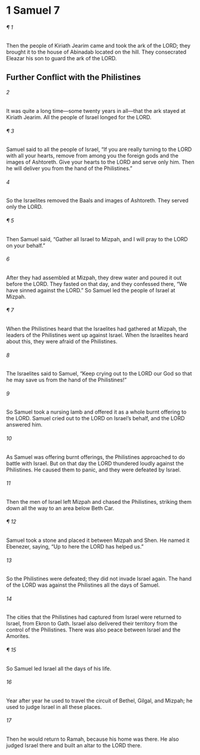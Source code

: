 # 1 Samuel 7
###### ¶ 1
Then the people of Kiriath Jearim came and took the ark of the LORD; they brought it to the house of Abinadab located on the hill. They consecrated Eleazar his son to guard the ark of the LORD.
## Further Conflict with the Philistines
###### 2
It was quite a long time—some twenty years in all—that the ark stayed at Kiriath Jearim. All the people of Israel longed for the LORD.
###### ¶ 3
Samuel said to all the people of Israel, “If you are really turning to the LORD with all your hearts, remove from among you the foreign gods and the images of Ashtoreth. Give your hearts to the LORD and serve only him. Then he will deliver you from the hand of the Philistines.”
###### 4
So the Israelites removed the Baals and images of Ashtoreth. They served only the LORD.
###### ¶ 5
Then Samuel said, “Gather all Israel to Mizpah, and I will pray to the LORD on your behalf.”
###### 6
After they had assembled at Mizpah, they drew water and poured it out before the LORD. They fasted on that day, and they confessed there, “We have sinned against the LORD.” So Samuel led the people of Israel at Mizpah.
###### ¶ 7
When the Philistines heard that the Israelites had gathered at Mizpah, the leaders of the Philistines went up against Israel. When the Israelites heard about this, they were afraid of the Philistines.
###### 8
The Israelites said to Samuel, “Keep crying out to the LORD our God so that he may save us from the hand of the Philistines!”
###### 9
So Samuel took a nursing lamb and offered it as a whole burnt offering to the LORD. Samuel cried out to the LORD on Israel’s behalf, and the LORD answered him.
###### 10
As Samuel was offering burnt offerings, the Philistines approached to do battle with Israel. But on that day the LORD thundered loudly against the Philistines. He caused them to panic, and they were defeated by Israel.
###### 11
Then the men of Israel left Mizpah and chased the Philistines, striking them down all the way to an area below Beth Car.
###### ¶ 12
Samuel took a stone and placed it between Mizpah and Shen. He named it Ebenezer, saying, “Up to here the LORD has helped us.”
###### 13
So the Philistines were defeated; they did not invade Israel again. The hand of the LORD was against the Philistines all the days of Samuel.
###### 14
The cities that the Philistines had captured from Israel were returned to Israel, from Ekron to Gath. Israel also delivered their territory from the control of the Philistines. There was also peace between Israel and the Amorites.
###### ¶ 15
So Samuel led Israel all the days of his life.
###### 16
Year after year he used to travel the circuit of Bethel, Gilgal, and Mizpah; he used to judge Israel in all these places.
###### 17
Then he would return to Ramah, because his home was there. He also judged Israel there and built an altar to the LORD there.

